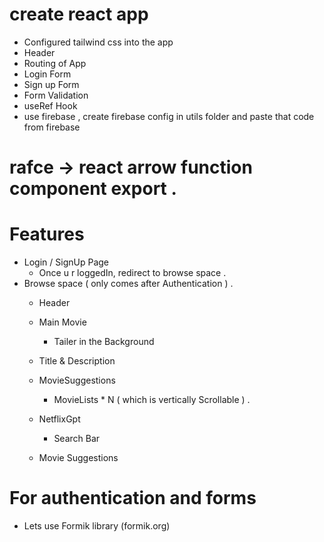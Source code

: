 # create react app 
- Configured tailwind css into the app 
- Header 
- Routing of App 
- Login Form 
- Sign up Form 
- Form Validation 
- useRef Hook 
- use firebase , create firebase config in utils folder and paste that code from firebase 


# rafce -> react arrow function component export . 


# Features 
- Login / SignUp Page 
  - Once u r loggedIn, redirect to browse space . 
- Browse space ( only comes after Authentication ) .  
    - Header 
    - Main Movie 
       - Tailer in the  Background 
	- Title & Description 
	- MovieSuggestions 
		- MovieLists * N ( which is vertically Scrollable ) . 

   - NetflixGpt 
        - Search Bar 
	- Movie Suggestions 


# For authentication and forms 
   - Lets use Formik library (formik.org)